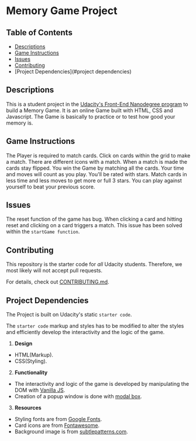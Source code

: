 # Memory Game Project

## Table of Contents

* [Descriptions](#Descriptions)
* [Game Instructions](#instructions)
* [Issues](#issues)
* [Contributing](#contributing)
* [Project Dependencies](#project dependencies)


## Descriptions

This is a student project in the [Udacity's Front-End Nanodegree  program](https://eu.udacity.com/course/front-end-web-developer-nanodegree--nd001) to build a Memory Game. It is an online Game built with HTML, CSS and Javascript. The Game is basically to practice or to test how good your memory is.

## Game Instructions

The Player is required to match cards. Click on cards within the grid to make a match. There are different icons with a match. When a match is made the cards stay flipped. You win the Game by matching all the cards. Your time and moves will count as you play. You'll be rated with stars. Match cards in less time and less moves to get more or full 3 stars. You can play against yourself to beat your previous score.   

## Issues

The reset function of the game has bug. When clicking a card and hitting reset and clicking on a card triggers a match. This issue has been solved within the `startGame function`.

## Contributing

This repository is the starter code for _all_ Udacity students. Therefore, we most likely will not accept pull requests.

For details, check out [CONTRIBUTING.md](CONTRIBUTING.md).

## Project Dependencies

The Project is built on Udacity's static `starter code`.

The `starter code` markup and styles has to be modified to alter the styles and efficiently develop the interactivity and the logic of the game.

1. **Design**

- HTML(Markup).
- CSS(Styling).

2. **Functionality**
- The interactivity and logic of the game is developed by manipulating the DOM with [Vanilla JS](https://www.sitepoint.com/dom-manipulation-vanilla-javascript-no-jquery/).
- Creation of a popup window is done with [modal box](https://www.w3schools.com/howto/howto_css_modals.asp).

3. **Resources**

- Styling fonts are from [Google Fonts](https://fonts.google.com/).
- Card icons are from [Fontawesome](https://fontawesome.com/).
- Background image is from [subtlepatterns.com](https://www.toptal.com/designers/subtlepatterns/page/9/).
